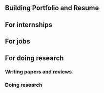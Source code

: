 ## Building Portfolio and Resume

## For internships

## For jobs

## For doing research

### Writing papers and reviews

### Doing research
